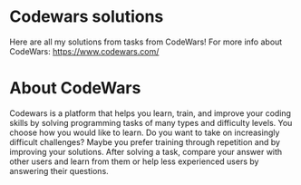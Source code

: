 # Codewars solutions
 Here are all my solutions from tasks from CodeWars! For more info about CodeWars: https://www.codewars.com/

# About CodeWars
Codewars is a platform that helps you learn, train, and improve your coding skills by solving programming tasks of many types and difficulty levels. You choose how you would like to learn. Do you want to take on increasingly difficult challenges? Maybe you prefer training through repetition and by improving your solutions. After solving a task, compare your answer with other users and learn from them or help less experienced users by answering their questions.
